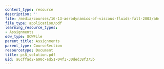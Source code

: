 ```yaml
---
content_type: resource
description: ''
file: /media/courses/16-13-aerodynamics-of-viscous-fluids-fall-2003/a6cffad2a90ced5104f130ded38f375b_ps8_solution.pdf
file_type: application/pdf
learning_resource_types:
- Assignments
ocw_type: OCWFile
parent_title: Assignments
parent_type: CourseSection
resourcetype: Document
title: ps8_solution.pdf
uid: a6cffad2-a90c-ed51-04f1-30ded38f375b
---
```

